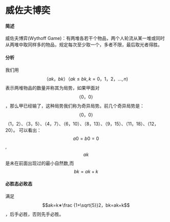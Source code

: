 # 威佐夫博奕

#### 简述 <a id="&#x7B80;&#x8FF0;"></a>

威佐夫博弈\(Wythoff Game\)：有两堆各若干个物品，两个人轮流从某一堆或同时从两堆中取同样多的物品，规定每次至少取一个，多者不限，最后取光者得胜。

#### 分析 <a id="&#x5206;&#x6790;"></a>

我们用 $$（ak，bk）（ak≤bk,k=0，1，2，...,n)$$ 表示两堆物品的数量并称其为局势，如果甲面对 $$（0，0）$$，那么甲已经输了，这种局势我们称为奇异局势。前几个奇异局势是： $$（0，0）$$ （1，2）、（3，5）、（4，7）、（6，10）、（8，13）、（9，15）、（11，18）、（12，20）。 可以看出： $$a0=b0=0$$ , $$ak$$ 是未在前面出现过的最小自然数,而 $$bk=ak+k$$ 

#### 必胜态必败态 <a id="&#x5FC5;&#x80DC;&#x6001;&#x5FC5;&#x8D25;&#x6001;"></a>

满足 $$ak=k∗\frac {1+\sqrt{5}}2，bk=ak+k$$ ，后手必胜，否则先手必胜。

